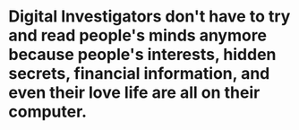 # Digital Investigators don't have to try and read people's minds anymore because people's interests, hidden secrets, financial information, and even their love life are all on their computer.
